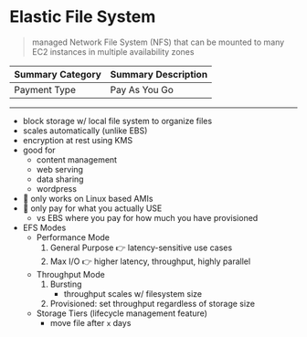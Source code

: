# Elastic File System

> managed Network File System (NFS) that can be mounted to many EC2 instances in multiple availability zones

| Summary Category 	| Summary Description 	| 
| --- 			   	| --- 				 	|  
| Payment Type 	   	| Pay As You Go       	| 

----

- block storage w/ local file system to organize files
- scales automatically (unlike EBS)
- encryption at rest using KMS
- good for
	- content management
	- web serving
	- data sharing
	- wordpress
- 🚨 only works on Linux based AMIs
- 👀 only pay for what you actually USE
	- vs EBS where you pay for how much you have provisioned
- EFS Modes
	- Performance Mode
		1. General Purpose 👉 latency-sensitive use cases
		2. Max I/O 👉 higher latency, throughput, highly parallel
	- Throughput Mode
		1. Bursting
			- throughput scales w/ filesystem size
		2. Provisioned: set throughput regardless of storage size
	- Storage Tiers (lifecycle management feature)
		- move file after `x` days